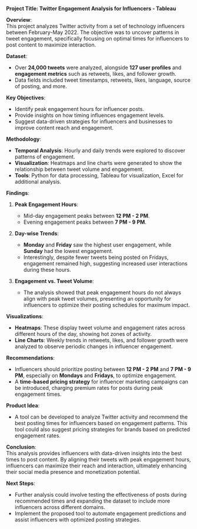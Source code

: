 **Project Title: Twitter Engagement Analysis for Influencers - Tableau**

**Overview**:  
This project analyzes Twitter activity from a set of technology influencers between February-May 2022. The objective was to uncover patterns in tweet engagement, specifically focusing on optimal times for influencers to post content to maximize interaction.

**Dataset**:  
- Over **24,000 tweets** were analyzed, alongside **127 user profiles** and **engagement metrics** such as retweets, likes, and follower growth.  
- Data fields included tweet timestamps, retweets, likes, language, source of posting, and more.

**Key Objectives**:  
- Identify peak engagement hours for influencer posts.  
- Provide insights on how timing influences engagement levels.  
- Suggest data-driven strategies for influencers and businesses to improve content reach and engagement.

**Methodology**:  
- **Temporal Analysis**: Hourly and daily trends were explored to discover patterns of engagement.  
- **Visualization**: Heatmaps and line charts were generated to show the relationship between tweet volume and engagement.  
- **Tools**: Python for data processing, Tableau for visualization, Excel for additional analysis.

**Findings**:  
1. **Peak Engagement Hours**:  
   - Mid-day engagement peaks between **12 PM - 2 PM**.  
   - Evening engagement peaks between **7 PM - 9 PM**.
   
2. **Day-wise Trends**:  
   - **Monday** and **Friday** saw the highest user engagement, while **Sunday** had the lowest engagement.  
   - Interestingly, despite fewer tweets being posted on Fridays, engagement remained high, suggesting increased user interactions during these hours.

3. **Engagement vs. Tweet Volume**:  
   - The analysis showed that peak engagement hours do not always align with peak tweet volumes, presenting an opportunity for influencers to optimize their posting schedules for maximum impact.

**Visualizations**:
- **Heatmaps**: These display tweet volume and engagement rates across different hours of the day, showing hot zones of activity.  
- **Line Charts**: Weekly trends in retweets, likes, and follower growth were analyzed to observe periodic changes in influencer engagement.

**Recommendations**:  
- Influencers should prioritize posting between **12 PM - 2 PM** and **7 PM - 9 PM**, especially on **Mondays** and **Fridays**, to optimize engagement.  
- A **time-based pricing strategy** for influencer marketing campaigns can be introduced, charging premium rates for posts during peak engagement times.

**Product Idea**:  
- A tool can be developed to analyze Twitter activity and recommend the best posting times for influencers based on engagement patterns. This tool could also suggest pricing strategies for brands based on predicted engagement rates.

**Conclusion**:  
This analysis provides influencers with data-driven insights into the best times to post content. By aligning their tweets with peak engagement hours, influencers can maximize their reach and interaction, ultimately enhancing their social media presence and monetization potential.

**Next Steps**:  
- Further analysis could involve testing the effectiveness of posts during recommended times and expanding the dataset to include more influencers across different domains.  
- Implement the proposed tool to automate engagement predictions and assist influencers with optimized posting strategies.
